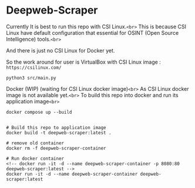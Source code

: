 # Deepweb-Scraper

Currently It is best to run this repo with CSI Linux.`<br>`
This is because CSI Linux have default configuration that essential for OSINT (Open Source Intelligence) tools.`<br>`

And there is just no CSI Linux for Docker yet.

So the work around for user is VirtualBox with CSI Linux image : `https://csilinux.com/`

```
python3 src/main.py
```

Docker (WIP) (waiting for CSI Linux docker image)`<br>`
As CSI Linux docker image is not available yet.`<br>`
To build this repo into docker and run its application image`<br>`

```
docker compose up --build


# Build this repo to application image
docker build -t deepweb-scraper:latest .

# remove old container
docker rm -f deepweb-scraper-container

# Run docker container
<!-- docker run -it -d --name deepweb-scraper-container -p 8080:80 deepweb-scraper:latest -->
docker run -it -d --name deepweb-scraper-container deepweb-scraper:latest

```
